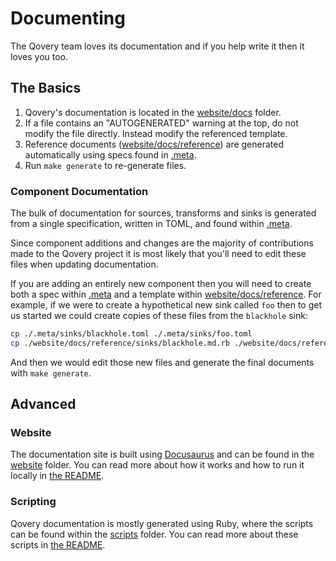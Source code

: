 # Documenting

The Qovery team loves its documentation and if you help write it then it loves
you too.

## The Basics

1. Qovery's documentation is located in the [website/docs](./website/docs)
   folder.
2. If a file contains an "AUTOGENERATED" warning at the top, do not modify the
   file directly. Instead modify the referenced template.
3. Reference documents ([website/docs/reference](./website/docs/reference))
   are generated automatically using specs found in [.meta](./.meta).
4. Run `make generate` to re-generate files.

### Component Documentation

The bulk of documentation for sources, transforms and sinks is generated from a
single specification, written in TOML, and found within [.meta](./.meta).

Since component additions and changes are the majority of contributions made to
the Qovery project it is most likely that you'll need to edit these files when
updating documentation.

If you are adding an entirely new component then you will need to create both a
spec within [.meta](./.meta) and a template within
[website/docs/reference](./website/docs/reference). For example, if we were to
create a hypothetical new sink called `foo` then to get us started we could
create copies of these files from the `blackhole` sink:

```sh
cp ./.meta/sinks/blackhole.toml ./.meta/sinks/foo.toml
cp ./website/docs/reference/sinks/blackhole.md.rb ./website/docs/reference/sinks/foo.md.rb
```

And then we would edit those new files and generate the final documents with
`make generate`.

## Advanced

### Website

The documentation site is built using [Docusaurus](https://docusaurus.io/) and
can be found in the [website](./website) folder. You can read more about how it
works and how to run it locally in [the README](./website/README.md).


### Scripting

Qovery documentation is mostly generated using Ruby, where the scripts can be
found within the [scripts](./scripts) folder. You can read more about these
scripts in [the README](./scripts/README.md).
